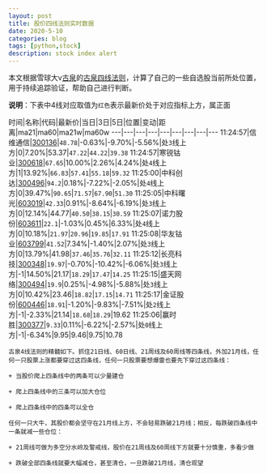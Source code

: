 ```yaml
---
layout: post
title: 股价四线法则实时数据
date: 2020-5-10
categories: blog
tags: [python,stock]
description: stock index alert
---
```



本文根据雪球大v[古泉](https://xueqiu.com/u/7148646888)的[古泉四线法则](https://xueqiu.com/7148646888/130498192)，计算了自己的一些自选股当前所处位置，用于持续追踪验证，帮助自己进行判断。

**说明**：下表中4线对应取值为`红色`表示最新价处于对应指标上方，属正面

时间|名称|代码|最新价|当日|3日|5日|位置|变动|距离|ma21|ma60|ma21w|ma60w
---|---|---|---|---|---|---|---|---
11:24:57|信维通信|[300136](https://xueqiu.com/S/SZ300136)|`48.78`|-0.63%|-9.70%|-5.56%|处`3`线上方|0|7.20%|53.37|`47.22`|`44.22`|`39.38`
11:24:57|寒锐钴业|[300618](https://xueqiu.com/S/SZ300618)|`67.65`|10.00%|2.26%|4.24%|处`4`线上方|1|13.92%|`66.83`|`57.41`|`55.18`|`59.32`
11:25:00|中科创达|[300496](https://xueqiu.com/S/SZ300496)|`94.2`|0.18%|-7.22%|-2.05%|处`4`线上方|0|39.47%|`90.65`|`71.57`|`67.90`|`51.30`
11:25:05|中科曙光|[603019](https://xueqiu.com/S/SH603019)|`42.33`|0.91%|-8.64%|-6.19%|处`3`线上方|0|12.14%|44.77|`40.50`|`38.15`|`30.59`
11:25:07|诺力股份|[603611](https://xueqiu.com/S/SH603611)|`22.1`|-1.03%|0.45%|6.33%|处`4`线上方|0|10.18%|`21.97`|`20.96`|`19.85`|`17.91`
11:25:08|华友钴业|[603799](https://xueqiu.com/S/SH603799)|`41.52`|7.34%|-1.40%|2.07%|处`3`线上方|0|13.79%|41.98|`37.46`|`35.76`|`32.11`
11:25:12|长亮科技|[300348](https://xueqiu.com/S/SZ300348)|`19.97`|-0.70%|-10.42%|-6.06%|处`3`线上方|-1|14.50%|21.17|`18.29`|`17.47`|`14.25`
11:25:15|盛天网络|[300494](https://xueqiu.com/S/SZ300494)|`19.9`|0.25%|-4.98%|-5.88%|处`3`线上方|0|10.42%|23.46|`18.82`|`17.15`|`14.71`
11:25:17|金证股份|[600446](https://xueqiu.com/S/SH600446)|`18.91`|-1.20%|-9.83%|-7.51%|处`2`线上方|-1|-2.33%|21.14|`18.68`|`18.29`|19.62
11:25:06|赢时胜|[300377](https://xueqiu.com/S/SZ300377)|`9.33`|0.11%|-6.22%|-2.57%|处`0`线上方|-1|-6.34%|9.95|9.46|9.75|10.78

```
古泉4线法则的精髓如下。抓住21日线、60日线、21周线及60周线等四条线，外加21月线，任何一只股票上涨都要穿过这四条线，任何一只股票要想爆雷也要先下穿过这四条线：

+ 当股价爬上四条线中的两条可以少量建仓

+ 爬上四条线中的三条可以加大仓位

+ 爬上四条线中的四条可以全仓

任何一只大牛，其股价都会坚守在21月线上方，不会轻易跌破21月线；相反，每跌破四条线中一条就减一些仓位：

+ 21周线可做为多空分水岭及警戒线，股价在21周线及60周线下方就要十分慎重，多看少做

+ 跌破全部四条线就要大幅减仓，甚至清仓，一旦跌破21月线，清仓观望
```